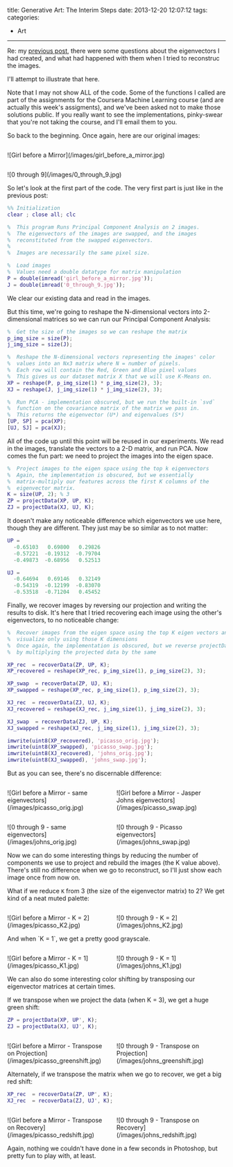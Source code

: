 title: Generative Art: The Interim Steps
date: 2013-12-20 12:07:12
tags:
categories:
- Art
---

Re: my [previous post](generative-art-failed-experiment-1), there were some questions about the eigenvectors I had created, and what had happened with them when I tried to reconstruc the images.

I'll attempt to illustrate that here.

<!-- more -->

Note that I may not show ALL of the code. Some of the functions I called are part of the assignments for the Coursera Machine Learning course (and are actually this week's assigments), and we've been asked not to make those solutions public. If you really want to see the implementations, pinky-swear that you're not taking the course, and I'll email them to you.

So back to the beginning. Once again, here are our original images:

<p style="float:left;margin-right: 4em;">![Girl before a Mirror](/images/girl_before_a_mirror.jpg)</p>

<p style="float:left;">![0 through 9](/images/0_through_9.jpg)</p>

<p style="clear: both;">So let's look at the first part of the code. The very first part is just like in the previous post:</p>

``` matlab
%% Initialization
clear ; close all; clc

%  This program Runs Principal Component Analysis on 2 images.
%  The eigenvectors of the images are swapped, and the images
%  reconstituted from the swapped eigenvectors.
%
%  Images are necessarily the same pixel size.

%  Load images
%  Values need a double datatype for matrix manipulation
P = double(imread('girl_before_a_mirror.jpg'));
J = double(imread('0_through_9.jpg'));
```

We clear our existing data and read in the images.

But this time, we're going to reshape the N-dimensional vectors into 2-dimensional matrices so we can run our Principal Component Analysis:

``` matlab
%  Get the size of the images so we can reshape the matrix
p_img_size = size(P);
j_img_size = size(J);

%  Reshape the N-dimensional vectors representing the images' color
%  values into an Nx3 matrix where N = number of pixels.
%  Each row will contain the Red, Green and Blue pixel values
%  This gives us our dataset matrix X that we will use K-Means on.
XP = reshape(P, p_img_size(1) * p_img_size(2), 3);
XJ = reshape(J, j_img_size(1) * j_img_size(2), 3);

%  Run PCA - implementation obscured, but we run the built-in `svd`
%  function on the covariance matrix of the matrix we pass in.
%  This returns the eigenvector (U*) and eigenvalues (S*)
[UP, SP] = pca(XP);
[UJ, SJ] = pca(XJ);
```

All of the code up until this point will be reused in our experiments. We read in the images, translate the vectors to a 2-D matrix, and run PCA. Now comes the fun part: we need to project the images into the eigen space.

``` matlab
%  Project images to the eigen space using the top k eigenvectors
%  Again, the implementation is obscured, but we essentially
%  matrix-multiply our features across the first K columns of the
%  eigenvector matrix.
K = size(UP, 2); % 3
ZP = projectData(XP, UP, K);
ZJ = projectData(XJ, UJ, K);
```

It doesn't make any noticeable difference which eigenvectors we use here, though they are different. They just may be so similar as to not matter:

``` matlab
UP =
  -0.65103   0.69800   0.29826
  -0.57221  -0.19312  -0.79704
  -0.49873  -0.68956   0.52513

UJ =
  -0.64694   0.69146   0.32149
  -0.54319  -0.12199  -0.83070
  -0.53518  -0.71204   0.45452
```

Finally, we recover images by reversing our projection and writing the results to disk. It's here that I tried recovering each image using the other's eigenvectors, to no noticeable change:

``` matlab
%  Recover images from the eigen space using the top K eigen vectors and
%  visualize only using those K dimensions
%  Once again, the implementation is obscured, but we reverse projectData
%  by multiplying the projected data by the same

XP_rec  = recoverData(ZP, UP, K);
XP_recovered = reshape(XP_rec, p_img_size(1), p_img_size(2), 3);

XP_swap  = recoverData(ZP, UJ, K);
XP_swapped = reshape(XP_rec, p_img_size(1), p_img_size(2), 3);

XJ_rec  = recoverData(ZJ, UJ, K);
XJ_recovered = reshape(XJ_rec, j_img_size(1), j_img_size(2), 3);

XJ_swap  = recoverData(ZJ, UP, K);
XJ_swapped = reshape(XJ_rec, j_img_size(1), j_img_size(2), 3);

imwrite(uint8(XP_recovered), 'picasso_orig.jpg');
imwrite(uint8(XP_swapped), 'picasso_swap.jpg');
imwrite(uint8(XJ_recovered), 'johns_orig.jpg');
imwrite(uint8(XJ_swapped), 'johns_swap.jpg');
```

But as you can see, there's no discernable difference:
<p style="float:left;margin-right: 5%;width: 45%;">![Girl before a Mirror - same eigenvectors](/images/picasso_orig.jpg)</p>

<p style="float:left;width: 45%;">![Girl before a Mirror - Jasper Johns eigenvectors](/images/picasso_swap.jpg)</p>

<p style="clear:both;float:left;margin-right: 5%;width: 45%;">![0 through 9 - same eigenvectors](/images/johns_orig.jpg)</p>

<p style="float:left;width: 45%;">![0 through 9 - Picasso eigenvectors](/images/johns_swap.jpg)</p>

<p style="clear:both;">Now we can do some interesting things by reducing the number of components we use to project and rebuild the images (the K value above). There's still no difference when we go to reconstruct, so I'll just show each image once from now on.</p>

What if we reduce `K` from 3 (the size of the eigenvector matrix) to 2? We get kind of a neat muted palette:

<p style="float:left;margin-right: 5%;width: 45%;">![Girl before a Mirror - K = 2](/images/picasso_K2.jpg)</p>

<p style="float:left;width: 45%;">![0 through 9 - K = 2](/images/johns_K2.jpg)</p>

<p style="clear:both;">And when `K = 1`, we get a pretty good grayscale.</p>

<p style="float:left;margin-right: 5%;width: 45%;">![Girl before a Mirror - K = 1](/images/picasso_K1.jpg)</p>

<p style="float:left;width: 45%;">![0 through 9 - K = 1](/images/johns_K1.jpg)</p>

<p style="clear:both;">We can also do some interesting color shifting by transposing our eigenvector matrices at certain times.</p>

If we transpose when we project the data (when K = 3), we get a huge green shift:

``` matlab
ZP = projectData(XP, UP', K);
ZJ = projectData(XJ, UJ', K);
```

<p style="float:left;margin-right: 5%;width: 45%;">![Girl before a Mirror - Transpose on Projection](/images/picasso_greenshift.jpg)</p>

<p style="float:left;width: 45%;">![0 through 9 - Transpose on Projection](/images/johns_greenshift.jpg)</p>

<p style="clear:both;">Alternately, if we transpose the matrix when we go to recover, we get a big red shift:</p>

``` matlab
XP_rec  = recoverData(ZP, UP', K);
XJ_rec  = recoverData(ZJ, UJ', K);
```

<p style="float:left;margin-right: 5%;width: 45%;">![Girl before a Mirror - Transpose on Recovery](/images/picasso_redshift.jpg)</p>

<p style="float:left;width: 45%;">![0 through 9 - Transpose on Recovery](/images/johns_redshift.jpg)</p>

<p style="clear:both;">Again, nothing we couldn't have done in a few seconds in Photoshop, but pretty fun to play with, at least.</p>

